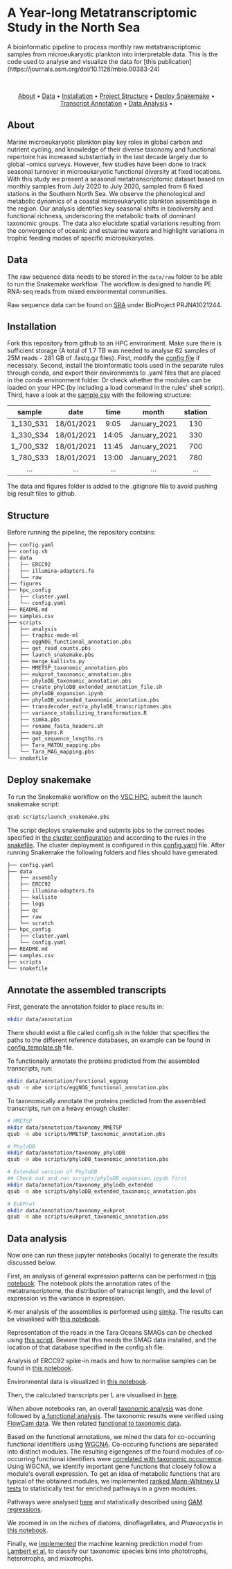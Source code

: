 <p align="center">
  <h1>
  A Year-long Metatranscriptomic Study in the North Sea
  </h1>
  A bioinformatic pipeline to process monthly raw metatranscriptomic samples from microeukaryotic plankton into interpretable data. This is the code used to analyse and visualize the data for [this publication](https://journals.asm.org/doi/10.1128/mbio.00383-24)
  </p>
<br/>


<p align="center">
  <a href="#about">About</a> •
  <a href="#data">Data</a> •
  <a href="#installation">Installation</a> •
  <a href="#structure">Project Structure</a> •
  <a href="#deploy snakemake">Deploy Snakemake</a> •
  <a href="#annotate-the-assembled-transcripts">Transcript Annotation</a> •
  <a href="#data-analysis">Data Analysis</a> •
</p>  

## About
Marine microeukaryotic plankton play key roles in global carbon and nutrient cycling, and knowledge of their diverse taxonomy and functional repertoire has increased substantially in the last decade largely due to global -omics surveys. However, few studies have been done to track seasonal turnover in microeukaryotic functional diversity at fixed locations. With this study we present a seasonal metatranscriptomic dataset based on monthly samples from July 2020 to July 2020, sampled from 6 fixed stations in the Southern North Sea. We observe the phenological and metabolic dynamics of a coastal microeukaryotic plankton assemblage in the region. Our analysis identifies key seasonal shifts in biodiversity and functional richness, underscoring the metabolic traits of dominant taxonomic groups. The data also elucidate spatial variations resulting from the convergence of oceanic and estuarine waters and highlight variations in trophic feeding modes of specific microeukaryotes. 

## Data
The raw sequence data needs to be stored in the `data/raw` folder to be able to run the Snakemake workflow. The workflow is designed to handle PE RNA-seq reads from mixed environmental communities.

Raw sequence data can be found on [SRA](https://www.ncbi.nlm.nih.gov/bioproject/?term=PRJNA1021244) under BioProject PRJNA1021244.

## Installation
Fork this repository from github to an HPC environment. Make sure there is sufficient storage (A total of 1.7 TB was needed to analyse 62 samples of 25M reads - 281 GB of .fastq.gz files).  First, modify the [config file](./config.yaml) if necessary. Second, install the bioinformatic tools used in the separate rules through conda, and export their environments to .yaml files that are placed in the conda environment folder. Or check whether the modules can be loaded on your HPC (by including a load command in the rules' shell script). Third, have a look at the [sample csv](./samples.csv) with the following structure:

| sample    | date       | time  | month        | station |
| :-------: | :--------: | :---: | :----------: | :-----: |
| 1_130_S31 | 18/01/2021 | 9:05  | January_2021 | 130     |
| 1_330_S34 | 18/01/2021 | 14:05 | January_2021 | 330     |
| 1_700_S32 | 18/01/2021 | 11:45 | January_2021 | 700     |
| 1_780_S33 | 18/01/2021 | 13:00 | January_2021 | 780     |
| ... | ... | ... | ... | ... |

The data and figures folder is added to the .gitignore file to avoid pushing big result files to github.

## Structure
Before running the pipeline, the repository contains:

```bash
├── config.yaml
├── config.sh
├── data
│   ├── ERCC92
│   ├── illumina-adapters.fa
│   └── raw
│── figures
├── hpc_config
│   ├── cluster.yaml
│   └── config.yaml
├── README.md
├── samples.csv
├── scripts
│   ├── analysis
│   ├── trophic-mode-ml
│   ├── eggNOG_functional_annotation.pbs
│   ├── get_read_counts.pbs
│   ├── launch_snakemake.pbs
│   ├── merge_kallisto.py
│   ├── MMETSP_taxonomic_annotation.pbs
│   ├── eukprot_taxonomic_annotation.pbs
│   ├── phyloDB_taxonomic_annotation.pbs
│   ├── create_phyloDB_extended_annotation_file.sh
│   ├── phyloDB_expansion.ipynb
│   ├── phyloDB_extended_taxonomic_annotation.pbs
│   ├── transdecoder_extra_phyloDB_transcriptomes.pbs
│   ├── variance_stabilizing_transformation.R
│   ├── simka.pbs
│   ├── rename_fasta_headers.sh
│   ├── map_bpns.R
│   ├── get_sequence_lengths.rs
│   ├── Tara_MATOU_mapping.pbs
│   └── Tara_MAG_mapping.pbs
└── snakefile
```

## Deploy snakemake
To run the Snakemake workflow on the [VSC HPC](https://www.vscentrum.be), submit the launch snakemake script:

```sh
qsub scripts/launch_snakemake.pbs
```

The script deploys snakemake and submits jobs to the correct nodes specified in [the cluster configuration](./hpc_config/cluster.yaml) and according to the rules in the [snakefile](./snakefile). The cluster deployment is configured in this [config.yaml](./hpc_config/config.yaml) file. After running Snakemake the following folders and files should have generated:

```bash
├── config.yaml
├── data
│   ├── assembly
│   ├── ERCC92
│   ├── illumina-adapters.fa
│   ├── kallisto
│   ├── logs
│   ├── qc
│   ├── raw
│   └── scratch
├── hpc_config
│   ├── cluster.yaml
│   └── config.yaml
├── README.md
├── samples.csv
├── scripts
└── snakefile
```

## Annotate the assembled transcripts
First, generate the annotation folder to place results in:

```sh
mkdir data/annotation
```
There should exist a file called config.sh in the folder that specifies the paths to the different reference databases, an example can be found in [config_template.sh](config_template.sh) file. 

To functionally annotate the proteins predicted from the assembled transcripts, run:

```sh
mkdir data/annotation/functional_eggnog
qsub -m abe scripts/eggNOG_functional_annotation.pbs
```

To taxonomically annotate the proteins predicted from the assembled transcripts, run on a heavy enough cluster:

```sh
# MMETSP
mkdir data/annotation/taxonomy_MMETSP
qsub -m abe scripts/MMETSP_taxonomic_annotation.pbs

# PhyloDB
mkdir data/annotation/taxonomy_phyloDB
qsub -m abe scripts/phyloDB_taxonomic_annotation.pbs

# Extended version of PhyloDB
## Check out and run scripts/phyloDB_expansion.ipynb first
mkdir data/annotation/taxonomy_phylodb_extended
qsub -m abe scripts/phyloDB_extended_taxonomic_annotation.pbs

# EukProt
mkdir data/annotation/taxonomy_eukprot
qsub -m abe scripts/eukprot_taxonomic_annotation.pbs
```

## Data analysis
Now one can run these jupyter notebooks (locally) to generate the results discussed below.

First, an analysis of general expression patterns can be performed in [this notebook](./scripts/analysis/Expression_analysis.ipynb). The notebook plots the annotation rates of the metatranscriptome, the distribution of transcript length, and the level of expression vs the variance in expression. 

K-mer analysis of the assemblies is performed using [simka](./scripts/simka.pbs). The results can be visualised with [this notebook](./scripts/analysis/Simka_analysis.ipynb).

Representation of the reads in the Tara Oceans SMAGs can be checked using [this script](scripts/Tara_MAG_mapping.pbs).
Beware that this needs the SMAG data installed, and the location of that database specified in the config.sh file.

Analysis of ERCC92 spike-in reads and how to normalise samples can be found in [this notebook](./scripts/analysis/SpikeIn_analysis_Normalisation.ipynb).

Environmental data is visualized in [this notebook](./scripts/analysis/Environmental_analysis.ipynb).

Then, the calculated transcripts per L are visualised in [here](./scripts/analysis/Transcripts_per_L.ipynb).

When above notebooks ran, an overall [taxonomic analysis](./scripts/analysis/Taxonomic_analysis.ipynb) was done followed by [a functional analysis](./scripts/analysis/Functional_analysis.ipynb). The taxonomic results were verified using [FlowCam data](./scripts/analysis/Flowcam_Analysis.ipynb). We then related [functional to taxonomic data](./scripts/analysis/Taxonomic_vs_Funcional_Diversity.ipynb).

Based on the functional annotations, we mined the data for co-occurring functional identifiers using [WGCNA](./scripts/analysis/wgcna.R). Co-occuring functions are separated into distinct modules. The resulting eigengenes of the found modules of co-occurring functional identifiers were [correlated with taxonomic occurrence](./scripts/analysis/module_taxonomy_correlation.r). Using WGCNA, we identify important gene functions that closely follow a module's overall expression. To get an idea of metabolic functions that are typical of the obtained modules, we implemented [ranked Mann-Whitney U tests](./scripts/analysis/Functional_Module_Description.ipynb) to statistically test for enriched pathways in a given modules.

Pathways were analysed [here](./scripts/analysis/Functional_Pathway_Description.ipynb) and statistically described using [GAM regressions](./scripts/analysis/Pathway_GAM.r).

We zoomed in on the niches of diatoms, dinoflagellates, and *Phaeocystis* in [this notebook](./scripts/analysis/Diatoms_Dinoflagellates_and_Prymnesiophytes.ipynb).

Finally, we [implemented](./scripts/analysis/trophic_mode_prediction.ipynb) the machine learning prediction model from [Lambert et al.](https://www.pnas.org/doi/full/10.1073/pnas.2100916119) to classify our taxonomic species bins into phototrophs, heterotrophs, and mixotrophs.
